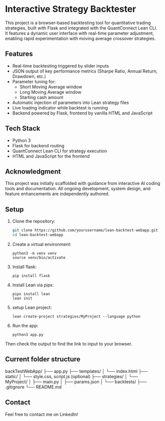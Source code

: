 # Interactive Strategy Backtester

This project is a browser-based backtesting tool for quantitative trading strategies, built with Flask and integrated with the QuantConnect Lean CLI. It features a dynamic user interface with real-time parameter adjustment, enabling rapid experimentation with moving average crossover strategies.

## Features

- Real-time backtesting triggered by slider inputs
- JSON output of key performance metrics (Sharpe Ratio, Annual Return, Drawdown, etc.)
- Parameter tuning for:
  - Short Moving Average window
  - Long Moving Average window
  - Starting cash amount
- Automatic injection of parameters into Lean strategy files
- Live loading indicator while backtest is running
- Backend powered by Flask, frontend by vanilla HTML and JavaScript

## Tech Stack

- Python 3
- Flask for backend routing
- QuantConnect Lean CLI for strategy execution
- HTML and JavaScript for the frontend

## Acknowledgment

This project was initially scaffolded with guidance from interactive AI coding tools and documentation. All ongoing development, system design, and feature enhancements are independently authored.

## Setup

1. Clone the repository:

   ```bash
   git clone https://github.com/yourusername/lean-backtest-webapp.git
   cd lean-backtest-webapp
   ```
2. Create a virtual environment:
   ```
   python3 -m venv venv
   source venv/bin/activate
   ```
3. Install flask:
   ```
   pip install flask
   ```
4. Install Lean via pipx:
   ```
   pipx install lean
   lean init
   ```
5. setup Lean project:
   ```
   lean create-project strategies/MyProject --language python
   ```
6. Run the app:
   ```
   python3 app.py
   ```
Then check the output to find the link to input to your browser.

## Current folder structure
backTestWebApp/
├── app.py
├── templates/
│   └── index.html
├── static/
│   └── style.css, script.js (optional)
├── strategies/
│   └── MyProject/
│       ├── main.py
│       ├── params.json
│       └── backtests/
├── .gitignore
└── README.md
## Contact
Feel free to contact me on LinkedIn!
